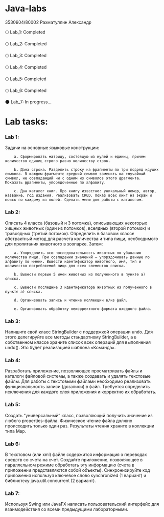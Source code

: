 # Java-labs  
3530904/80002
Рахматуллин Александр

🌕 Lab_1: Completed

🌕 Lab_2: Completed

🌕 Lab_3: Completed

🌕 Lab_4: Completed

🌕 Lab_5: Completed

🌕 Lab_6: Completed

🌑 Lab_7: In progress...

# Lab tasks:
### Lab 1: 
Задачи на основные языковые конструкции:

        a. Сформировать матрицу, состоящую из нулей и единиц, причем количество единиц строго равно количеству строк.
        
        b. Дана строка. Разделить строку на фрагменты по три подряд идущих символа. В каждом фрагменте средний символ заменить на случайный символ, не совпадающий ни с одним из символов этого фрагмента. Показать фрагменты, упорядоченные по алфавиту.
        
        c. Дан каталог книг. Про книгу известно: уникальный номер, автор, название, год издания. Реализовать CRUD, показ всех книг на экран и поиск по каждому из полей. Сделать меню для работы с каталогом.
### Lab 2:
  Описать 4 класса (базовый и 3 потомка), описывающих некоторых хищных животных (один из потомков), всеядных (второй потомок) и травоядных (третий потомок). Определить в базовом классе абстрактный метод для расчета количества и типа пищи, необходимого для пропитания животного в зоопарке. Затем:
  
        a. Упорядочить всю последовательность животных по убыванию количества пищи. При совпадении значений – упорядочивать данные по алфавиту по имени. Вывести идентификатор животного, имя, тип и количество потребляемой пищи для всех элементов списка.
        
        b. Вывести первые 5 имен животных из полученного в пункте а) списка.
        
        c. Вывести последние 3 идентификатора животных из полученного в пункте а) списка.
        
        d. Организовать запись и чтение коллекции в/из файл.
        
        e. Организовать обработку некорректного формата входного файла.
### Lab 3: 
  Напишите свой класс StringBuilder с поддержкой операции undo. Для этого делегируйте все методы стандартному StringBuilder, а в собственном классе храните список всех операций для выполнения undo(). Это будет реализацией шаблона «Команда».
### Lab 4:
  Разработать приложение, позволяющее просматривать файлы и каталоги файловой системы, а также создавать и удалять текстовые файлы. Для работы с текстовыми файлами необходимо реализовать функциональность записи (дозаписи) в файл. Требуется определить исключения для каждого слоя приложения и корректно их обработать.
### Lab 5:
  Создать “универсальный” класс, позволяющий получить значение из любого properties-файла. Физическое чтение файла должно происходить только один раз. Результаты чтения храните в коллекции типа Map.
### Lab 6:
  В текстовом (или xml) файле содержится информация о переводах средств со счета на счет. Создайте приложение, позволяющее в параллельном режиме обработать эту информацию (счета в приложении представляются собой объекты). Синхронизируйте код приложения используя ключевое слово synchronized (1 вариант) и библиотеку java.util.concurrent (2 вариант).
### Lab 7:
  Используя Swing или JavaFX написать пользовательский интерфейс для взаимодействия со всеми предыдущими лабораторными.
